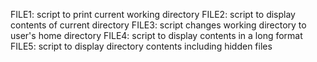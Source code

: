 FILE1: script to print current working directory
FILE2: script to display contents of current directory
FILE3: script changes working directory to user's home directory
FILE4: script to display contents in a long format
FILE5: script to display directory contents including hidden files
